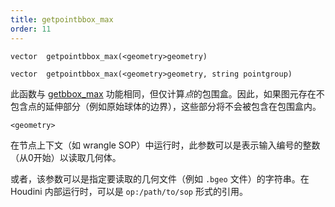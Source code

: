 ```yaml
---
title: getpointbbox_max
order: 11
---
```

`vector  getpointbbox_max(<geometry>geometry)`

`vector  getpointbbox_max(<geometry>geometry, string pointgroup)`

此函数与 [getbbox_max](getbbox_max.html "返回几何体的包围盒最大值") 功能相同，但仅计算*点*的包围盒。因此，如果图元存在不包含点的延伸部分（例如原始球体的边界），这些部分将不会被包含在包围盒内。

`<geometry>`

在节点上下文（如 wrangle SOP）中运行时，此参数可以是表示输入编号的整数（从0开始）以读取几何体。

或者，该参数可以是指定要读取的几何文件（例如 `.bgeo` 文件）的字符串。在 Houdini 内部运行时，可以是 `op:/path/to/sop` 形式的引用。
